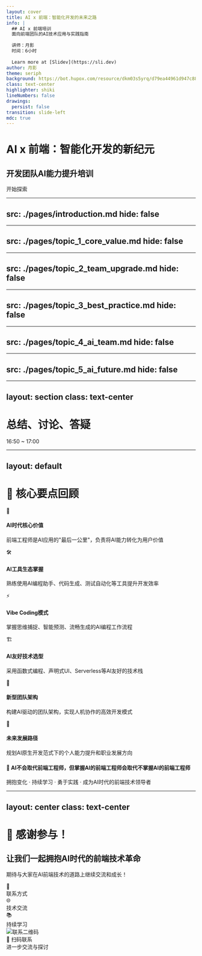 ```yaml
---
layout: cover
title: AI x 前端：智能化开发的未来之路
info: |
  ## AI x 前端培训
  面向前端团队的AI技术应用与实践指南
  
  讲师：月影
  时间：6小时
  
  Learn more at [Slidev](https://sli.dev)
author: 月影
theme: seriph
background: https://bot.hupox.com/resource/dkm03s5yrq/d79ea44961d947c8808f79fdea9040ee.jpeg.jpg
class: text-center
highlighter: shiki
lineNumbers: false
drawings:
  persist: false
transition: slide-left
mdc: true
---
```


# AI x 前端：智能化开发的新纪元

## 开发团队AI能力提升培训

<div class="pt-12">
  <span @click="$slidev.nav.next" class="px-2 py-1 rounded cursor-pointer" hover="bg-white bg-opacity-10">
    开始探索 <carbon:arrow-right class="inline"/>
  </span>
</div>

<div class="abs-br m-6 flex gap-2">
  <a href="https://github.com/slidevjs/slidev" target="_blank" alt="GitHub" title="在 GitHub 上打开"
    class="text-xl slidev-icon-btn opacity-50 !border-none !hover:text-white">
    <carbon-logo-github />
  </a>
</div>

---
src: ./pages/introduction.md
hide: false
---

---
src: ./pages/topic_1_core_value.md
hide: false
---

---
src: ./pages/topic_2_team_upgrade.md
hide: false
---

---
src: ./pages/topic_3_best_practice.md
hide: false
---

---
src: ./pages/topic_4_ai_team.md
hide: false
---

---
src: ./pages/topic_5_ai_future.md
hide: false
---

---
layout: section
class: text-center
---

# 总结、讨论、答疑

<div class="text-lg opacity-80 mt-4">
16:50 ~ 17:00
</div>

---
layout: default
---

# 🎯 核心要点回顾

<div class="max-w-5xl mx-auto !mt-0">

<div class="grid grid-cols-1 md:grid-cols-2 lg:grid-cols-3 gap-4 mb-8">
  
  <div class="bg-gradient-to-br from-blue-50 to-indigo-100 dark:from-blue-900/20 dark:to-indigo-900/20 p-4 rounded-xl shadow-lg border border-blue-200 dark:border-blue-700">
    <div class="flex items-center mb-2">
      <span class="text-xl mr-2">🚀</span>
      <h4 class="text-base font-bold text-blue-800 dark:text-blue-200">AI时代核心价值</h4>
    </div>
    <p class="text-xs text-gray-700 dark:text-gray-300 leading-tight !m-0">
       前端工程师是AI应用的"最后一公里"，负责将AI能力转化为用户价值
     </p>
  </div>

  <div class="bg-gradient-to-br from-green-50 to-emerald-100 dark:from-green-900/20 dark:to-emerald-900/20 p-4 rounded-xl shadow-lg border border-green-200 dark:border-green-700">
    <div class="flex items-center mb-2">
      <span class="text-xl mr-2">🛠️</span>
      <h4 class="text-base font-bold text-green-800 dark:text-green-200">AI工具生态掌握</h4>
    </div>
    <p class="text-xs text-gray-700 dark:text-gray-300 leading-tight !m-0">
       熟练使用AI编程助手、代码生成、测试自动化等工具提升开发效率
     </p>
  </div>

  <div class="bg-gradient-to-br from-purple-50 to-violet-100 dark:from-purple-900/20 dark:to-violet-900/20 p-4 rounded-xl shadow-lg border border-purple-200 dark:border-purple-700">
    <div class="flex items-center mb-2">
      <span class="text-xl mr-2">⚡</span>
      <h4 class="text-base font-bold text-purple-800 dark:text-purple-200">Vibe Coding模式</h4>
    </div>
    <p class="text-xs text-gray-700 dark:text-gray-300 leading-tight !m-0">
        掌握思维捕捉、智能预测、流畅生成的AI编程工作流程
      </p>
  </div>

  <div class="bg-gradient-to-br from-orange-50 to-amber-100 dark:from-orange-900/20 dark:to-amber-900/20 p-4 rounded-xl shadow-lg border border-orange-200 dark:border-orange-700">
    <div class="flex items-center mb-2">
      <span class="text-xl mr-2">🏗️</span>
      <h4 class="text-base font-bold text-orange-800 dark:text-orange-200">AI友好技术选型</h4>
    </div>
    <p class="text-xs text-gray-700 dark:text-gray-300 leading-tight !m-0">
       采用函数式编程、声明式UI、Serverless等AI友好的技术栈
     </p>
  </div>

  <div class="bg-gradient-to-br from-red-50 to-rose-100 dark:from-red-900/20 dark:to-rose-900/20 p-4 rounded-xl shadow-lg border border-red-200 dark:border-red-700">
    <div class="flex items-center mb-2">
      <span class="text-xl mr-2">👥</span>
      <h4 class="text-base font-bold text-red-800 dark:text-red-200">新型团队架构</h4>
    </div>
    <p class="text-xs text-gray-700 dark:text-gray-300 leading-tight !m-0">
       构建AI驱动的团队架构，实现人机协作的高效开发模式
     </p>
  </div>

  <div class="bg-gradient-to-br from-teal-50 to-cyan-100 dark:from-teal-900/20 dark:to-cyan-900/20 p-4 rounded-xl shadow-lg border border-teal-200 dark:border-teal-700">
    <div class="flex items-center mb-2">
      <span class="text-xl mr-2">🔮</span>
      <h4 class="text-base font-bold text-teal-800 dark:text-teal-200">未来发展路径</h4>
    </div>
    <p class="text-xs text-gray-700 dark:text-gray-300 leading-tight !m-0">
       规划AI原生开发范式下的个人能力提升和职业发展方向
     </p>
  </div>

</div>

<div class="bg-gradient-to-r from-blue-500 to-purple-600 text-white p-4 rounded-xl shadow-xl">
  <h4 class="text-base font-bold mb-2 flex items-center justify-center">
    <span class="text-lg mr-2">🌟</span>
    AI不会取代前端工程师，但掌握AI的前端工程师会取代不掌握AI的前端工程师
  </h4>
  <p class="text-blue-100 text-xs text-center">拥抱变化 · 持续学习 · 勇于实践 · 成为AI时代的前端技术领导者</p>
</div>

</div>

<!--
今天的培训涵盖了AI时代前端工程师需要关注的核心领域：

1. 理论基础：
   - 理解AI技术的本质和特点
   - 认识前端在AI应用中的价值
   - 掌握AI驱动的开发理念

2. 实践技能：
   - AI工具的使用和集成
   - 新技术标准的应用
   - 团队协作模式的创新

3. 未来准备：
   - 持续学习新技术
   - 培养系统思维能力
   - 保持技术敏感度

希望大家能够将今天学到的知识应用到实际工作中，成为AI时代的前端技术专家。
-->

---
layout: center
class: text-center
---

# 🙏 感谢参与！

<div class="max-w-6xl mx-auto mt-8">
  <div class="grid grid-cols-1 lg:grid-cols-2 gap-12 items-center">
    <!-- 左侧内容区域 -->
    <div class="space-y-8">
      <div>
        <h2 class="text-2xl font-bold mb-4 text-gradient bg-gradient-to-r from-blue-600 to-purple-600 bg-clip-text text-transparent">
          让我们一起拥抱AI时代的前端技术革命
        </h2>
        <p class="text-lg opacity-80 leading-relaxed">
          期待与大家在AI前端技术的道路上继续交流和成长！
        </p>
      </div>
      <div class="grid grid-cols-3 gap-6">
        <div class="text-center p-4 bg-gradient-to-br from-blue-50 to-indigo-100 dark:from-blue-900/20 dark:to-indigo-900/20 rounded-xl">
          <div class="text-3xl mb-2">📧</div>
          <div class="text-sm font-medium">联系方式</div>
        </div>
        <div class="text-center p-4 bg-gradient-to-br from-green-50 to-emerald-100 dark:from-green-900/20 dark:to-emerald-900/20 rounded-xl">
          <div class="text-3xl mb-2">🌐</div>
          <div class="text-sm font-medium">技术交流</div>
        </div>
        <div class="text-center p-4 bg-gradient-to-br from-purple-50 to-violet-100 dark:from-purple-900/20 dark:to-violet-900/20 rounded-xl">
          <div class="text-3xl mb-2">📚</div>
          <div class="text-sm font-medium">持续学习</div>
        </div>
      </div>
    </div>
    <!-- 右侧二维码区域 -->
    <div class="flex flex-col items-center justify-center space-y-6">
      <div class="bg-white p-6 rounded-2xl shadow-xl">
        <img src="https://bot.hupox.com/resource/02a76w9tvt/a1bf32a77a2140669b5ee7cd5137aa31.jpg" 
             alt="联系二维码" 
             class="w-48 h-48 object-contain" />
      </div>
      <div class="text-center">
        <div class="text-lg font-bold mb-2">📱 扫码联系</div>
        <div class="text-sm opacity-75">进一步交流与探讨</div>
      </div>
    </div>
    
  </div>
</div>

<!--
感谢大家参加今天的培训！

希望今天的内容能够为大家在AI时代的前端技术发展提供有价值的指导。

记住：
- AI是工具，创造力是核心
- 技术在变，解决问题的思维不变
- 保持学习，拥抱变化
- 注重实践，持续成长

让我们一起在AI时代创造更好的前端应用和用户体验！
-->
